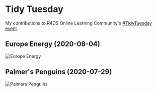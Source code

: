 # Tidy Tuesday

My contributions to R4DS Online Learning Community's [#TidyTuesday event](https://github.com/rfordatascience/tidytuesday)

## Europe Energy (2020-08-04)

![Europe Energy](https://github.com/bamattre/tidytuesday/blob/master/2020-08-04%20European%20Energy%20Production.gif)

## Palmer's Penguins (2020-07-29)

![Palmers Penguins](https://github.com/bamattre/tidytuesday/blob/master/2020-07-29_palmer_penguins.png)
